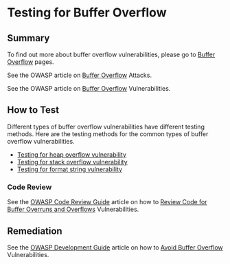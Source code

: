 # Testing for Buffer Overflow

## Summary

To find out more about buffer overflow vulnerabilities, please go to [Buffer Overflow](https://www.owasp.org/index.php/Buffer_Overflow) pages.

See the OWASP article on [Buffer Overflow](https://www.owasp.org/index.php/Buffer_overflow_attack) Attacks.

See the OWASP article on [Buffer Overflow](https://www.owasp.org/index.php/Buffer_Overflow) Vulnerabilities.

## How to Test

Different types of buffer overflow vulnerabilities have different testing methods. Here are the testing methods for the common types of buffer overflow vulnerabilities.

- [Testing for heap overflow vulnerability](4.8.14.1_Testing_for_Heap_Overflow.md)
- [Testing for stack overflow vulnerability](4.8.14.2_Testing_for_Stack_Overflow.md)
- [Testing for format string vulnerability](4.8.14.3_Testing_for_Format_String.md)

### Code Review

See the [OWASP Code Review Guide](https://www.owasp.org/index.php/Category:OWASP_Code_Review_Project) article on how to [Review Code for Buffer Overruns and Overflows](https://www.owasp.org/index.php/Reviewing_Code_for_Buffer_Overruns_and_Overflows) Vulnerabilities.

## Remediation

See the [OWASP Development Guide](https://www.owasp.org/index.php/Category:OWASP_Guide_Project) article on how to [Avoid Buffer Overflow](https://www.owasp.org/index.php/Buffer_Overflows) Vulnerabilities.
